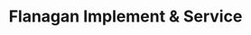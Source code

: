---
title: "Flanagan Implement & Service"
url: /flanagan/flanagan-implement-und-service/
shop: Landwirtschaftlich
---